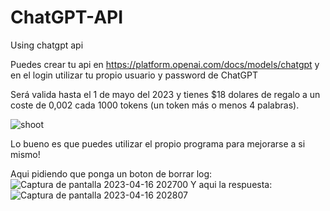 # ChatGPT-API
Using chatgpt api

Puedes crear tu api en https://platform.openai.com/docs/models/chatgpt y en el login utilizar tu propio usuario y password de ChatGPT

Será valida hasta el 1 de mayo del 2023 y tienes $18 dolares de regalo
a un coste de 0,002 cada 1000 tokens (un token más o menos 4 palabras).

![shoot](https://user-images.githubusercontent.com/2462238/232332722-abd83771-5bbd-4ca8-8939-847877586f1e.jpg)

Lo bueno es que puedes utilizar el propio programa para mejorarse a si mismo!

Aqui pidiendo que ponga un boton de borrar log:
![Captura de pantalla 2023-04-16 202700](https://user-images.githubusercontent.com/2462238/232333970-c31032f6-0774-4a3c-a655-5505aba4095c.jpg)  Y aqui la respuesta:
![Captura de pantalla 2023-04-16 202807](https://user-images.githubusercontent.com/2462238/232334035-1d22023a-86da-4021-9d16-bad886bec1ad.jpg)
